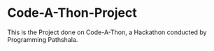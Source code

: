 # Code-A-Thon-Project
This is the Project done on Code-A-Thon, a Hackathon conducted by Programming Pathshala.
